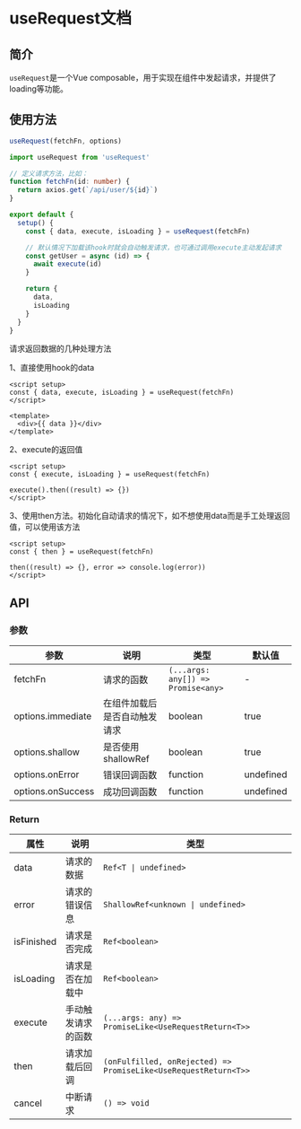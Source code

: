 # useRequest文档

## 简介
`useRequest`是一个Vue composable，用于实现在组件中发起请求，并提供了loading等功能。

## 使用方法
``` ts
useRequest(fetchFn, options)
```

```typescript
import useRequest from 'useRequest'

// 定义请求方法，比如：
function fetchFn(id: number) {
  return axios.get(`/api/user/${id}`)
}

export default {
  setup() {
    const { data, execute, isLoading } = useRequest(fetchFn)

    // 默认情况下加载该hook时就会自动触发请求，也可通过调用execute主动发起请求
    const getUser = async (id) => {
      await execute(id)
    }

    return {
      data,
      isLoading
    }
  }
}
```

请求返回数据的几种处理方法

1、直接使用hook的data
```vue
<script setup>
const { data, execute, isLoading } = useRequest(fetchFn)
</script>

<template>
  <div>{{ data }}</div>
</template>
```

2、execute的返回值
```vue
<script setup>
const { execute, isLoading } = useRequest(fetchFn)

execute().then((result) => {})
</script>
```

3、使用then方法。初始化自动请求的情况下，如不想使用data而是手工处理返回值，可以使用该方法
```vue
<script setup>
const { then } = useRequest(fetchFn)

then((result) => {}, error => console.log(error))
</script>
```
## API
### 参数
| 参数 | 说明 | 类型 | 默认值 |
| --- | --- | --- | --- |
| fetchFn | 请求的函数 | `(...args: any[]) => Promise<any>` | - |
| options.immediate | 在组件加载后是否自动触发请求 | boolean | true |
| options.shallow | 是否使用shallowRef | boolean | true |
| options.onError | 错误回调函数 | function | undefined |
| options.onSuccess | 成功回调函数 | function | undefined |

### Return
| 属性 | 说明 | 类型 |
| --- | --- | --- |
| data | 请求的数据 | `Ref<T \| undefined>` |
| error | 请求的错误信息 | `ShallowRef<unknown \| undefined>` |
| isFinished | 请求是否完成 | `Ref<boolean>` |
| isLoading | 请求是否在加载中 | `Ref<boolean>` |
| execute | 手动触发请求的函数 | `(...args: any) => PromiseLike<UseRequestReturn<T>>` |
| then | 请求加载后回调 | `(onFulfilled, onRejected) => PromiseLike<UseRequestReturn<T>>` |
| cancel | 中断请求 | `() => void` |

